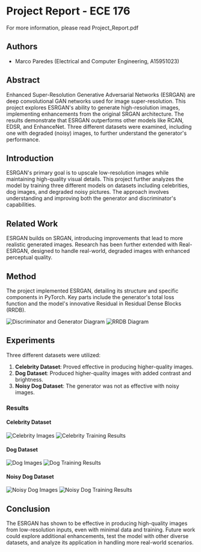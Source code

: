# Project Report - ECE 176
For more information, please read Project_Report.pdf
## Authors
- Marco Paredes (Electrical and Computer Engineering, A15951023)

## Abstract

Enhanced Super-Resolution Generative Adversarial Networks (ESRGAN) are deep convolutional GAN networks used for image super-resolution. This project explores ESRGAN's ability to generate high-resolution images, implementing enhancements from the original SRGAN architecture. The results demonstrate that ESRGAN outperforms other models like RCAN, EDSR, and EnhanceNet. Three different datasets were examined, including one with degraded (noisy) images, to further understand the generator's performance.

## Introduction

ESRGAN's primary goal is to upscale low-resolution images while maintaining high-quality visual details. This project further analyzes the model by training three different models on datasets including celebrities, dog images, and degraded noisy pictures. The approach involves understanding and improving both the generator and discriminator's capabilities.

## Related Work

ESRGAN builds on SRGAN, introducing improvements that lead to more realistic generated images. Research has been further extended with Real-ESRGAN, designed to handle real-world, degraded images with enhanced perceptual quality.

## Method

The project implemented ESRGAN, detailing its structure and specific components in PyTorch. Key parts include the generator's total loss function and the model's innovative Residual in Residual Dense Blocks (RRDB).

![Discriminator and Generator Diagram](discriminator_and_generator.png)
![RRDB Diagram](rrdb.png)

## Experiments

Three different datasets were utilized:

1. **Celebrity Dataset**: Proved effective in producing higher-quality images.
2. **Dog Dataset**: Produced higher-quality images with added contrast and brightness.
3. **Noisy Dog Dataset**: The generator was not as effective with noisy images.

### Results

#### Celebrity Dataset
![Celebrity Images](img_align_celeba_images.jpg)
![Celebrity Training Results](img_align_celeba_training_results.jpg)

#### Dog Dataset
![Dog Images](img_dogs_images.jpg)
![Dog Training Results](img_dogs_training_results.jpg)

#### Noisy Dog Dataset
![Noisy Dog Images](img_noisy_dogs_images.jpg)
![Noisy Dog Training Results](img_noisy_dogs_training_results.jpg)

## Conclusion

The ESRGAN has shown to be effective in producing high-quality images from low-resolution inputs, even with minimal data and training. Future work could explore additional enhancements, test the model with other diverse datasets, and analyze its application in handling more real-world scenarios.
